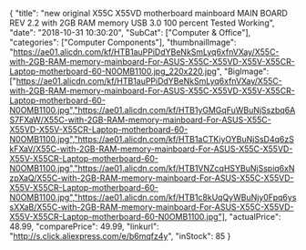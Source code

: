 {
	"title": "new original X55C X55VD motherboard mainboard MAIN BOARD REV 2.2 with 2GB RAM memory USB 3.0 100 percent Tested Working",
	"date": "2018-10-31 10:30:20",
	"SubCat": ["Computer & Office"],
	"categories": ["Computer Components"],
	"thumbnailImage": "https://ae01.alicdn.com/kf/HTB1auPPiDdYBeNkSmLyq6xfnVXay/X55C-with-2GB-RAM-memory-mainboard-For-ASUS-X55C-X55VD-X55V-X55CR-Laptop-motherboard-60-N0OMB1100.jpg_220x220.jpg",
	"BigImage": ["https://ae01.alicdn.com/kf/HTB1auPPiDdYBeNkSmLyq6xfnVXay/X55C-with-2GB-RAM-memory-mainboard-For-ASUS-X55C-X55VD-X55V-X55CR-Laptop-motherboard-60-N0OMB1100.jpg","https://ae01.alicdn.com/kf/HTB1yGMGqFuWBuNjSszbq6AS7FXaW/X55C-with-2GB-RAM-memory-mainboard-For-ASUS-X55C-X55VD-X55V-X55CR-Laptop-motherboard-60-N0OMB1100.jpg","https://ae01.alicdn.com/kf/HTB1aCTKiyOYBuNjSsD4q6zSkFXaV/X55C-with-2GB-RAM-memory-mainboard-For-ASUS-X55C-X55VD-X55V-X55CR-Laptop-motherboard-60-N0OMB1100.jpg","https://ae01.alicdn.com/kf/HTB1VNZcqHSYBuNjSspiq6xNzpXaQ/X55C-with-2GB-RAM-memory-mainboard-For-ASUS-X55C-X55VD-X55V-X55CR-Laptop-motherboard-60-N0OMB1100.jpg","https://ae01.alicdn.com/kf/HTB1c8kUqQyWBuNjy0Fpq6yssXXaB/X55C-with-2GB-RAM-memory-mainboard-For-ASUS-X55C-X55VD-X55V-X55CR-Laptop-motherboard-60-N0OMB1100.jpg"],
	"actualPrice": 48.99,
	"comparePrice": 49.99,
	"linkurl": "http://s.click.aliexpress.com/e/b6mqfz4y",
	"inStock": 85
}
